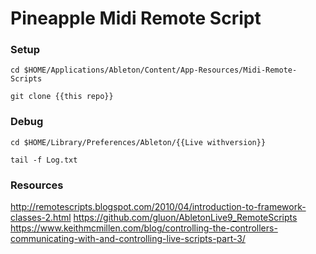 # Pineapple Midi Remote Script
### Setup
```
cd $HOME/Applications/Ableton/Content/App-Resources/Midi-Remote-Scripts
```
```
git clone {{this repo}}
```

### Debug
```
cd $HOME/Library/Preferences/Ableton/{{Live withversion}}
```
```
tail -f Log.txt
```

### Resources
http://remotescripts.blogspot.com/2010/04/introduction-to-framework-classes-2.html
https://github.com/gluon/AbletonLive9_RemoteScripts
https://www.keithmcmillen.com/blog/controlling-the-controllers-communicating-with-and-controlling-live-scripts-part-3/
